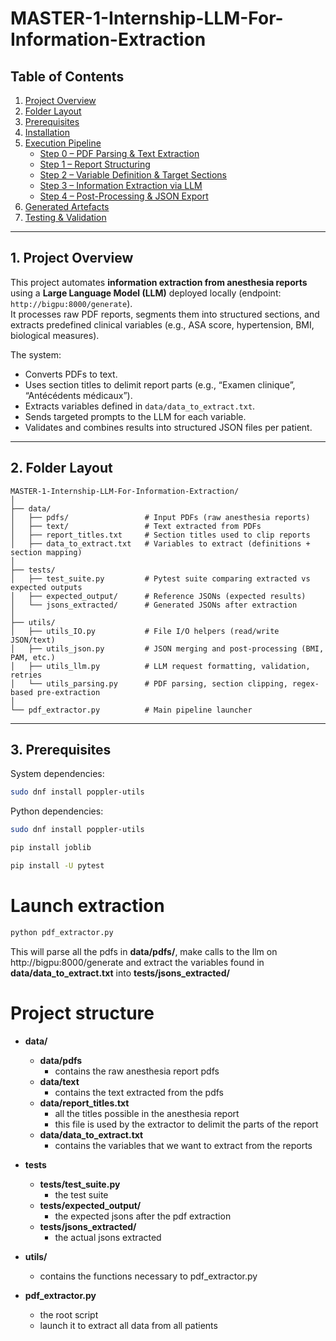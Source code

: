# MASTER-1-Internship-LLM-For-Information-Extraction

## Table of Contents
1. [Project Overview](#overview)
2. [Folder Layout](#layout)
3. [Prerequisites](#prereq)
4. [Installation](#install)
5. [Execution Pipeline](#pipeline)  
   - [Step 0 – PDF Parsing & Text Extraction](#step0)  
   - [Step 1 – Report Structuring](#step1)  
   - [Step 2 – Variable Definition & Target Sections](#step2)  
   - [Step 3 – Information Extraction via LLM](#step3)  
   - [Step 4 – Post-Processing & JSON Export](#step4)  
6. [Generated Artefacts](#artefacts)
7. [Testing & Validation](#tests)

---

<a name="overview"></a>
## 1. Project Overview

This project automates **information extraction from anesthesia reports** using a **Large Language Model (LLM)** deployed locally (endpoint: `http://bigpu:8000/generate`).  
It processes raw PDF reports, segments them into structured sections, and extracts predefined clinical variables (e.g., ASA score, hypertension, BMI, biological measures).  

The system:
- Converts PDFs to text.
- Uses section titles to delimit report parts (e.g., “Examen clinique”, “Antécédents médicaux”).
- Extracts variables defined in `data/data_to_extract.txt`.
- Sends targeted prompts to the LLM for each variable.
- Validates and combines results into structured JSON files per patient.

---

<a name="layout"></a>
## 2. Folder Layout

```
MASTER-1-Internship-LLM-For-Information-Extraction/
│
├── data/
│   ├── pdfs/                 # Input PDFs (raw anesthesia reports)
│   ├── text/                 # Text extracted from PDFs
│   ├── report_titles.txt     # Section titles used to clip reports
│   ├── data_to_extract.txt   # Variables to extract (definitions + section mapping)
│
├── tests/
│   ├── test_suite.py         # Pytest suite comparing extracted vs expected outputs
│   ├── expected_output/      # Reference JSONs (expected results)
│   └── jsons_extracted/      # Generated JSONs after extraction
│
├── utils/
│   ├── utils_IO.py           # File I/O helpers (read/write JSON/text)
│   ├── utils_json.py         # JSON merging and post-processing (BMI, PAM, etc.)
│   ├── utils_llm.py          # LLM request formatting, validation, retries
│   └── utils_parsing.py      # PDF parsing, section clipping, regex-based pre-extraction
│
└── pdf_extractor.py          # Main pipeline launcher
```

---

<a name="prereq"></a>
## 3. Prerequisites

System dependencies:
```bash
sudo dnf install poppler-utils
```


Python dependencies:

```sh
sudo dnf install poppler-utils

pip install joblib

pip install -U pytest
```


# Launch extraction

```sh
python pdf_extractor.py
```

This will parse all the pdfs in **data/pdfs/**, make calls to the llm on http://bigpu:8000/generate and extract the variables found in **data/data_to_extract.txt** into **tests/jsons_extracted/**


# Project structure

- **data/**
    - **data/pdfs**
        - contains the raw anesthesia report pdfs
    - **data/text**
        - contains the text extracted from the pdfs
    - **data/report_titles.txt**
        - all the titles possible in the anesthesia report
        - this file is used by the extractor to delimit the parts of the report
    - **data/data_to_extract.txt**
        - contains the variables that we want to extract from the reports

- **tests**
    - **tests/test_suite.py**
        - the test suite
    - **tests/expected_output/**
        - the expected jsons after the pdf extraction
    - **tests/jsons_extracted/**
        - the actual jsons extracted

- **utils/**
    - contains the functions necessary to pdf_extractor.py

- **pdf_extractor.py**
    - the root script
    - launch it to extract all data from all patients
